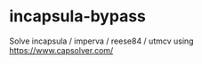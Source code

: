 # incapsula-bypass
Solve incapsula / imperva / reese84 / utmcv using https://www.capsolver.com/
                                                                  